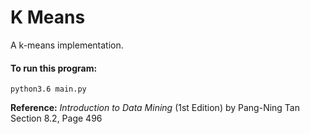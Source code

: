 # K Means

A k-means implementation.

#### To run this program:
```
python3.6 main.py
```

**Reference:**  *Introduction to Data Mining* (1st Edition) by Pang-Ning Tan Section 8.2, Page 496
